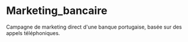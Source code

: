 # Marketing_bancaire
Campagne de marketing direct d'une banque portugaise, basée sur des appels téléphoniques.

